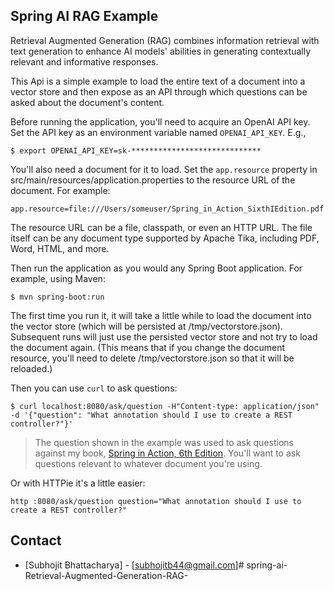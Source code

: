 Spring AI RAG Example
-----------------
Retrieval Augmented Generation (RAG) combines information retrieval with text generation to enhance AI models' abilities in generating contextually relevant and informative responses.

This Api is a simple example to load the entire text of a document into a vector store and
then expose as an API through which questions can be asked about the document's
content.

Before running the application, you'll need to acquire an OpenAI API key.
Set the API key as an environment variable named `OPENAI_API_KEY`. E.g.,

```
$ export OPENAI_API_KEY=sk-*****************************
```

[]()
You'll also need a document for it to load. Set the `app.resource` property
in src/main/resources/application.properties to the resource URL of the
document. For example:

```
app.resource=file:///Users/someuser/Spring_in_Action_SixthIEdition.pdf
```

The resource URL can be a file, classpath, or even an HTTP URL. The file
itself can be any document type supported by Apache Tika, including PDF,
Word, HTML, and more.

Then run the application as you would any Spring Boot application. For
example, using Maven:

```
$ mvn spring-boot:run
```

The first time you run it, it will take a little while to load the document into
the vector store (which will be persisted at /tmp/vectorstore.json). Subsequent
runs will just use the persisted vector store and not try to load the document again.
(This means that if you change the document resource, you'll need to delete
/tmp/vectorstore.json so that it will be reloaded.)

Then you can use `curl` to ask questions:

```
$ curl localhost:8080/ask/question -H"Content-type: application/json" -d '{"question": "What annotation should I use to create a REST controller?"}'
```

> The question shown in the example was used to ask questions against my book,
[Spring in Action, 6th Edition](https://www.manning.com/books/spring-in-action-sixth-edition?a_aid=habuma&a_bid=f205d999&chan=habuma).
> You'll want to ask questions relevant to whatever document you're using.

Or with HTTPie it's a little easier:

```
http :8080/ask/question question="What annotation should I use to create a REST controller?"
```

## Contact

- [Subhojit Bhattacharya] - [subhojitb44@gmail.com]# spring-ai-Retrieval-Augmented-Generation-RAG-
